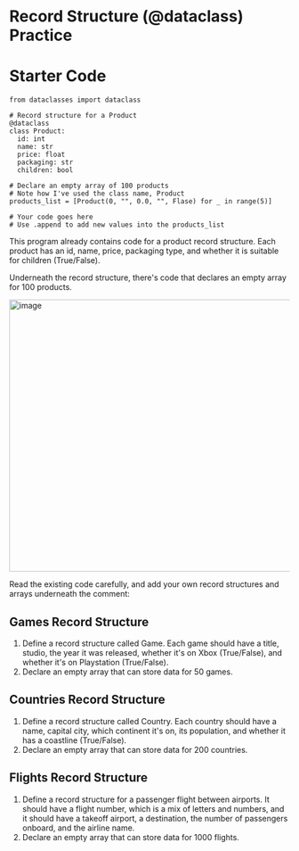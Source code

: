# Record Structure (@dataclass) Practice

# Starter Code
```
from dataclasses import dataclass

# Record structure for a Product
@dataclass
class Product:
  id: int
  name: str
  price: float
  packaging: str
  children: bool

# Declare an empty array of 100 products
# Note how I've used the class name, Product
products_list = [Product(0, "", 0.0, "", Flase) for _ in range(5)]

# Your code goes here
# Use .append to add new values into the products_list

```

This program already contains code for a product record structure. Each product has an id, name, price, packaging type, and whether it is suitable for children (True/False).

Underneath the record structure, there's code that declares an empty array for 100 products.

<img width="1223" height="488" alt="image" src="https://github.com/user-attachments/assets/781c66aa-b5ef-446f-886e-7f795d6fefe4" />

Read the existing code carefully, and add your own record structures and arrays underneath the comment:

## Games Record Structure
1. Define a record structure called Game. Each game should have a title, studio, the year it was released, whether it's on Xbox (True/False), and whether it's on Playstation (True/False).
2. Declare an empty array that can store data for 50 games.

## Countries Record Structure
1. Define a record structure called Country. Each country should have a name, capital city, which continent it's on, its population, and whether it has a coastline (True/False).
2. Declare an empty array that can store data for 200 countries.

## Flights Record Structure
1. Define a record structure for a passenger flight between airports. It should have a flight number, which is a mix of letters and numbers, and it should have a takeoff airport, a destination, the number of passengers onboard, and the airline name.
2. Declare an empty array that can store data for 1000 flights.
